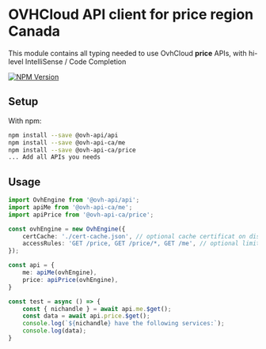 # OVHCloud API client for **price** region Canada

This module contains all typing needed to use OvhCloud **price** APIs, with hi-level IntelliSense / Code Completion

[![NPM Version](https://img.shields.io/npm/v/@ovh-api-ca/price.svg?style=flat)](https://www.npmjs.org/package/@ovh-api-ca/price)

## Setup

With npm:

```bash
npm install --save @ovh-api/api
npm install --save @ovh-api-ca/me
npm install --save @ovh-api-ca/price
... Add all APIs you needs
```

## Usage

```typescript
import OvhEngine from '@ovh-api/api';
import apiMe from '@ovh-api-ca/me';
import apiPrice from '@ovh-api-ca/price';

const ovhEngine = new OvhEngine({ 
    certCache: './cert-cache.json', // optional cache certificat on disk.
    accessRules: 'GET /price, GET /price/*, GET /me', // optional limit the requested privileges.
});

const api = {
    me: apiMe(ovhEngine),
    price: apiPrice(ovhEngine),
}

const test = async () => {
    const { nichandle } = await api.me.$get();
    const data = await api.price.$get();
    console.log(`${nichandle} have the following services:`);
    console.log(data);
}
```
